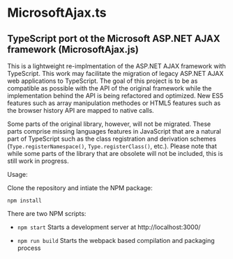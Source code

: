 # MicrosoftAjax.ts

## TypeScript port ot the Microsoft ASP.NET AJAX framework (MicrosoftAjax.js)

This is a lightweight re-implmentation of the ASP.NET AJAX framework with TypeScript.
This work may facilitate the migration of legacy ASP.NET AJAX web applications to TypeScript.
The goal of this project is to be as compatible as possible with the API of the original framework while the implementation behind the API is being refactored and optimized.
New ES5 features such as array manipulation methodes or HTML5 features such as the browser history API are mapped to native calls.

Some parts of the original library, however, will not be migrated.
These parts comprise missing languages features in JavaScript that are a natural part of TypeScript such as the class registration and derivation schemes (```Type.registerNamespace()```, ```Type.registerClass()```, etc.).
Please note that while some parts of the library that are obsolete will not be included, this is still work in progress.

Usage:

Clone the repository and intiate the NPM package:

```npm install```

There are two NPM scripts:

- ```npm start``` Starts a development server at http://localhost:3000/

- ```npm run build``` Starts the webpack based compilation and packaging process
